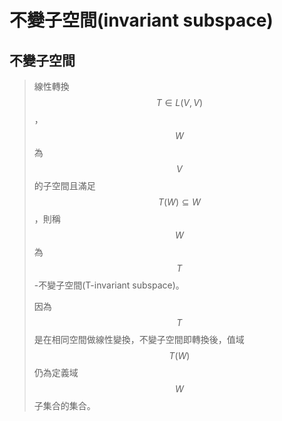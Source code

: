 # 不變子空間\(invariant subspace\)

## 不變子空間

> 線性轉換$$T \in L(V,V)$$，$$ W$$為$$V$$的子空間且滿足$$T(W) \subseteq W$$，則稱$$W$$為$$T$$-不變子空間\(T-invariant subspace\)。
>
>  因為$$T$$是在相同空間做線性變換，不變子空間即轉換後，值域$$T(W)$$仍為定義域$$W$$子集合的集合。



